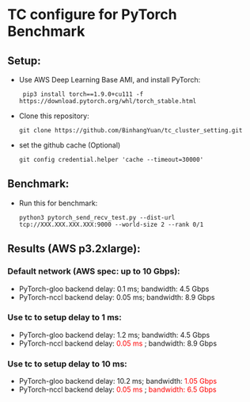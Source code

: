 # TC configure for PyTorch Benchmark

## Setup:

- Use AWS Deep Learning Base AMI, and install PyTorch:

       pip3 install torch==1.9.0+cu111 -f https://download.pytorch.org/whl/torch_stable.html
- Clone this repository:
       
      git clone https://github.com/BinhangYuan/tc_cluster_setting.git

- set the github cache (Optional) 

      git config credential.helper 'cache --timeout=30000'

## Benchmark:

- Run this for benchmark:
     
      python3 pytorch_send_recv_test.py --dist-url tcp://XXX.XXX.XXX.XXX:9000 --world-size 2 --rank 0/1

## Results (AWS p3.2xlarge):
### Default network (AWS spec: up to 10 Gbps):
- PyTorch-gloo backend delay: 0.1 ms; bandwidth: 4.5 Gbps
- PyTorch-nccl backend delay: 0.05 ms; bandwidth: 8.9 Gbps

### Use tc to setup delay to 1 ms:
- PyTorch-gloo backend delay: 1.2 ms; bandwidth: 4.5 Gbps
- PyTorch-nccl backend delay: <span style="color:red">0.05 ms </span>; bandwidth: 8.9 Gbps

### Use tc to setup delay to 10 ms:
- PyTorch-gloo backend delay: 10.2 ms; bandwidth: <span style="color:red">1.05 Gbps </span>
- PyTorch-nccl backend delay: <span style="color:red">0.05 ms </span>; <span style="color:red"> bandwidth: 6.5 Gbps </span>

